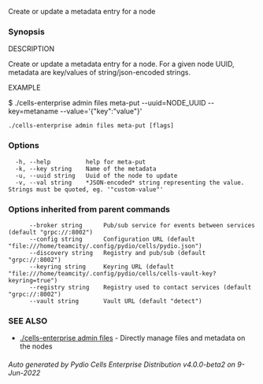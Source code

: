 Create or update a metadata entry for a node

### Synopsis


DESCRIPTION

  Create or update a metadata entry for a node.
  For a given node UUID, metadata are key/values of string/json-encoded strings.

EXAMPLE

  $ ./cells-enterprise admin files meta-put --uuid=NODE_UUID --key=metaname --value='{"key":"value"}'



```
./cells-enterprise admin files meta-put [flags]
```

### Options

```
  -h, --help          help for meta-put
  -k, --key string    Name of the metadata
  -u, --uuid string   Uuid of the node to update
  -v, --val string    *JSON-encoded* string representing the value. Strings must be quoted, eg. '"custom-value"'
```

### Options inherited from parent commands

```
      --broker string      Pub/sub service for events between services (default "grpc://:8002")
      --config string      Configuration URL (default "file:///home/teamcity/.config/pydio/cells/pydio.json")
      --discovery string   Registry and pub/sub (default "grpc://:8002")
      --keyring string     Keyring URL (default "file:///home/teamcity/.config/pydio/cells/cells-vault-key?keyring=true")
      --registry string    Registry used to contact services (default "grpc://:8002")
      --vault string       Vault URL (default "detect")
```

### SEE ALSO

* [./cells-enterprise admin files](./cells-enterprise-admin-files)	 - Directly manage files and metadata on the nodes

###### Auto generated by Pydio Cells Enterprise Distribution v4.0.0-beta2 on 9-Jun-2022
